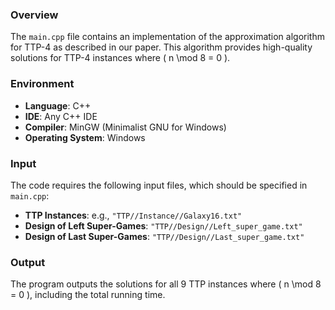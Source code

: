 ### Overview

The `main.cpp` file contains an implementation of the approximation algorithm for TTP-4 as described in our paper. This algorithm provides high-quality solutions for TTP-4 instances where \( n \mod 8 = 0 \).

### Environment

- **Language**: C++
- **IDE**: Any C++ IDE
- **Compiler**: MinGW (Minimalist GNU for Windows)
- **Operating System**: Windows

### Input

The code requires the following input files, which should be specified in `main.cpp`:

- **TTP Instances**: e.g., `"TTP//Instance//Galaxy16.txt"`
- **Design of Left Super-Games**: `"TTP//Design//Left_super_game.txt"`
- **Design of Last Super-Games**: `"TTP//Design//Last_super_game.txt"`

### Output

The program outputs the solutions for all 9 TTP instances where \( n \mod 8 = 0 \), including the total running time.
